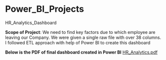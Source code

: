 # Power_BI_Projects
HR_Analytics_Dashboard

**Scope of Project**: We need to find key factors due to which employee are leaving our Company.
We were given a single raw file with over 38 columns.
I followed ETL approach  with help of Power BI to create this dashboard

**Below is the PDF of final dashboard created in Power BI**
[HR_Analytics.pdf](https://github.com/Kartik-Kahol/Power_BI_Projects/files/12698183/HR_Analytics.pdf)
